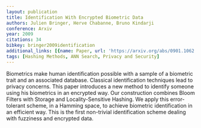 ```yaml
---
layout: publication
title: Identification With Encrypted Biometric Data
authors: Julien Bringer, Herve Chabanne, Bruno Kindarji
conference: Arxiv
year: 2009
citations: 34
bibkey: bringer2009identification
additional_links: [{name: Paper, url: 'https://arxiv.org/abs/0901.1062'}]
tags: [Hashing Methods, ANN Search, Privacy and Security]
---
```

Biometrics make human identification possible with a sample of a biometric
trait and an associated database. Classical identification techniques lead to
privacy concerns. This paper introduces a new method to identify someone using
his biometrics in an encrypted way. Our construction combines Bloom Filters
with Storage and Locality-Sensitive Hashing. We apply this error-tolerant
scheme, in a Hamming space, to achieve biometric identification in an efficient
way. This is the first non-trivial identification scheme dealing with fuzziness
and encrypted data.